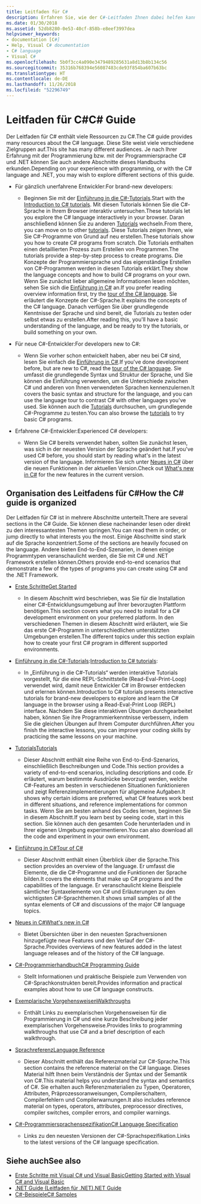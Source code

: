 ```yaml
---
title: Leitfaden für C#
description: Erfahren Sie, wie der C#-Leitfaden Ihnen dabei helfen kann, Detailkenntnisse über C# zu erhalten, unabhängig davon, ob Sie ein neuer Entwickler oder ein Experte sind.
ms.date: 01/30/2018
ms.assetid: 52db8280-0e53-40cf-858b-e8eef3997dea
helpviewer_keywords:
- documentation [C#]
- Help, Visual C# documentation
- C# language
- Visual C#
ms.openlocfilehash: 5b0f3cc4a090e3479489285631a8d13b8b134c56
ms.sourcegitcommit: 35316b768394e56087483cde93f854ba607b63bc
ms.translationtype: HT
ms.contentlocale: de-DE
ms.lasthandoff: 11/26/2018
ms.locfileid: "52296749"
---
```

# <a name="c-guide"></a><span data-ttu-id="8fe62-103">Leitfaden für C#</span><span class="sxs-lookup"><span data-stu-id="8fe62-103">C# Guide</span></span>

<span data-ttu-id="8fe62-104">Der Leitfaden für C# enthält viele Ressourcen zu C#.</span><span class="sxs-lookup"><span data-stu-id="8fe62-104">The C# guide provides many resources about the C# language.</span></span> <span data-ttu-id="8fe62-105">Diese Site weist viele verschiedene Zielgruppen auf.</span><span class="sxs-lookup"><span data-stu-id="8fe62-105">This site has many different audiences.</span></span> <span data-ttu-id="8fe62-106">Je nach Ihrer Erfahrung mit der Programmierung bzw. mit der Programmiersprache C# und .NET können Sie auch andere Abschnitte dieses Handbuchs erkunden.</span><span class="sxs-lookup"><span data-stu-id="8fe62-106">Depending on your experience with programming, or with the C# language and .NET, you may wish to explore different sections of this guide.</span></span>

* <span data-ttu-id="8fe62-107">Für gänzlich unerfahrene Entwickler:</span><span class="sxs-lookup"><span data-stu-id="8fe62-107">For brand-new developers:</span></span>
  * <span data-ttu-id="8fe62-108">Beginnen Sie mit der [Einführung in die C#-Tutorials](tutorials/intro-to-csharp/index.md).</span><span class="sxs-lookup"><span data-stu-id="8fe62-108">Start with the [Introduction to C# tutorials](tutorials/intro-to-csharp/index.md).</span></span> <span data-ttu-id="8fe62-109">Mit diesen Tutorials können Sie die C#-Sprache in Ihrem Browser interaktiv untersuchen.</span><span class="sxs-lookup"><span data-stu-id="8fe62-109">These tutorials let you explore the C# language interactively in your browser.</span></span> <span data-ttu-id="8fe62-110">Daran anschließend können Sie zu anderen [Tutorials](tutorials/index.md) wechseln.</span><span class="sxs-lookup"><span data-stu-id="8fe62-110">From there, you can move on to other [tutorials](tutorials/index.md).</span></span> <span data-ttu-id="8fe62-111">Diese Tutorials zeigen Ihnen, wie Sie C#-Programme von Grund auf neu erstellen.</span><span class="sxs-lookup"><span data-stu-id="8fe62-111">These tutorials show you how to create C# programs from scratch.</span></span> <span data-ttu-id="8fe62-112">Die Tutorials enthalten einen detaillierten Prozess zum Erstellen von Programmen.</span><span class="sxs-lookup"><span data-stu-id="8fe62-112">The tutorials provide a step-by-step process to create programs.</span></span> <span data-ttu-id="8fe62-113">Die Konzepte der Programmiersprache und das eigenständige Erstellen von C#-Programmen werden in diesen Tutorials erklärt.</span><span class="sxs-lookup"><span data-stu-id="8fe62-113">They show the language concepts and how to build C# programs on your own.</span></span> <span data-ttu-id="8fe62-114">Wenn Sie zunächst lieber allgemeine Informationen lesen möchten, sehen Sie sich die [Einführung in C#](tour-of-csharp/index.md) an.</span><span class="sxs-lookup"><span data-stu-id="8fe62-114">If you prefer reading overview information first, try the [tour of the C# language](tour-of-csharp/index.md).</span></span> <span data-ttu-id="8fe62-115">Sie erläutert die Konzepte der C#-Sprache.</span><span class="sxs-lookup"><span data-stu-id="8fe62-115">It explains the concepts of the C# language.</span></span> <span data-ttu-id="8fe62-116">Danach verfügen Sie über grundlegende Kenntnisse der Sprache und sind bereit, die Tutorials zu testen oder selbst etwas zu erstellen.</span><span class="sxs-lookup"><span data-stu-id="8fe62-116">After reading this, you'll have a basic understanding of the language, and be ready to try the tutorials, or build something on your own.</span></span>

* <span data-ttu-id="8fe62-117">Für neue C#-Entwickler:</span><span class="sxs-lookup"><span data-stu-id="8fe62-117">For developers new to C#:</span></span>
  * <span data-ttu-id="8fe62-118">Wenn Sie vorher schon entwickelt haben, aber neu bei C# sind, lesen Sie einfach die [Einführung in C#](tour-of-csharp/index.md).</span><span class="sxs-lookup"><span data-stu-id="8fe62-118">If you've done development before, but are new to C#, read the [tour of the C# language](tour-of-csharp/index.md).</span></span> <span data-ttu-id="8fe62-119">Sie umfasst die grundlegende Syntax und Struktur der Sprache, und Sie können die Einführung verwenden, um die Unterschiede zwischen C# und anderen von Ihnen verwendeten Sprachen kennenzulernen.</span><span class="sxs-lookup"><span data-stu-id="8fe62-119">It covers the basic syntax and structure for the language, and you can use the language tour to contrast C# with other languages you've used.</span></span> <span data-ttu-id="8fe62-120">Sie können auch die [Tutorials](tutorials/index.md) durchsuchen, um grundlegende C#-Programme zu testen.</span><span class="sxs-lookup"><span data-stu-id="8fe62-120">You can also browse the [tutorials](tutorials/index.md) to try basic C# programs.</span></span>

* <span data-ttu-id="8fe62-121">Erfahrene C#-Entwickler:</span><span class="sxs-lookup"><span data-stu-id="8fe62-121">Experienced C# developers:</span></span>
  * <span data-ttu-id="8fe62-122">Wenn Sie C# bereits verwendet haben, sollten Sie zunächst lesen, was sich in der neuesten Version der Sprache geändert hat.</span><span class="sxs-lookup"><span data-stu-id="8fe62-122">If you've used C# before, you should start by reading what's in the latest version of the language.</span></span> <span data-ttu-id="8fe62-123">Informieren Sie sich unter [Neues in C#](whats-new/index.md) über die neuen Funktionen in der aktuellen Version.</span><span class="sxs-lookup"><span data-stu-id="8fe62-123">Check out [What's new in C#](whats-new/index.md) for the new features in the current version.</span></span>

## <a name="how-the-c-guide-is-organized"></a><span data-ttu-id="8fe62-124">Organisation des Leitfadens für C#</span><span class="sxs-lookup"><span data-stu-id="8fe62-124">How the C# guide is organized</span></span>

<span data-ttu-id="8fe62-125">Der Leitfaden für C# ist in mehrere Abschnitte unterteilt.</span><span class="sxs-lookup"><span data-stu-id="8fe62-125">There are several sections in the C# Guide.</span></span> <span data-ttu-id="8fe62-126">Sie können diese nacheinander lesen oder direkt zu den interessantesten Themen springen.</span><span class="sxs-lookup"><span data-stu-id="8fe62-126">You can read them in order, or jump directly to what interests you the most.</span></span> <span data-ttu-id="8fe62-127">Einige Abschnitte sind stark auf die Sprache konzentriert.</span><span class="sxs-lookup"><span data-stu-id="8fe62-127">Some of the sections are heavily focused on the language.</span></span> <span data-ttu-id="8fe62-128">Andere bieten End-to-End-Szenarien, in denen einige Programmtypen veranschaulicht werden, die Sie mit C# und .NET Framework erstellen können.</span><span class="sxs-lookup"><span data-stu-id="8fe62-128">Others provide end-to-end scenarios that demonstrate a few of the types of programs you can create using C# and the .NET Framework.</span></span>

* [<span data-ttu-id="8fe62-129">Erste Schritte</span><span class="sxs-lookup"><span data-stu-id="8fe62-129">Get Started</span></span>](getting-started/index.md)
  * <span data-ttu-id="8fe62-130">In diesem Abschnitt wird beschrieben, was Sie für die Installation einer C#-Entwicklungsumgebung auf Ihrer bevorzugten Plattform benötigen.</span><span class="sxs-lookup"><span data-stu-id="8fe62-130">This section covers what you need to install for a C# development environment on your preferred platform.</span></span> <span data-ttu-id="8fe62-131">In den verschiedenen Themen in diesem Abschnitt wird erläutert, wie Sie das erste C#-Programm in unterschiedlichen unterstützten Umgebungen erstellen.</span><span class="sxs-lookup"><span data-stu-id="8fe62-131">The different topics under this section explain how to create your first C# program in different supported environments.</span></span>

* <span data-ttu-id="8fe62-132">[Einführung in die C#-Tutorials](tutorials/intro-to-csharp/index.md):</span><span class="sxs-lookup"><span data-stu-id="8fe62-132">[Introduction to C# tutorials](tutorials/intro-to-csharp/index.md):</span></span>
  * <span data-ttu-id="8fe62-133">In „Einführung in die C#-Tutorials“ werden interaktive Tutorials vorgestellt, für die eine REPL-Schnittstelle (Read-Eval-Print-Loop) verwendet wird, damit neue Entwickler C# im Browser entdecken und erlernen können.</span><span class="sxs-lookup"><span data-stu-id="8fe62-133">Introduction to C# tutorials presents interactive tutorials for brand-new developers to explore and learn the C# language in the browser using a Read-Eval-Print Loop (REPL) interface.</span></span> <span data-ttu-id="8fe62-134">Nachdem Sie diese interaktiven Übungen durchgearbeitet haben, können Sie ihre Programmierkenntnisse verbessern, indem Sie die gleichen Übungen auf Ihrem Computer durchführen.</span><span class="sxs-lookup"><span data-stu-id="8fe62-134">After you finish the interactive lessons, you can improve your coding skills by practicing the same lessons on your machine.</span></span>

* [<span data-ttu-id="8fe62-135">Tutorials</span><span class="sxs-lookup"><span data-stu-id="8fe62-135">Tutorials</span></span>](tutorials/index.md)
  * <span data-ttu-id="8fe62-136">Dieser Abschnitt enthält eine Reihe von End-to-End-Szenarios, einschließlich Beschreibungen und Code.</span><span class="sxs-lookup"><span data-stu-id="8fe62-136">This section provides a variety of end-to-end scenarios, including descriptions and code.</span></span> <span data-ttu-id="8fe62-137">Er erläutert, warum bestimmte Ausdrücke bevorzugt werden, welche C#-Features am besten in verschiedenen Situationen funktionieren und zeigt Referenzimplementierungen für allgemeine Aufgaben.</span><span class="sxs-lookup"><span data-stu-id="8fe62-137">It shows why certain idioms are preferred, what C# features work best in different situations, and reference implementations for common tasks.</span></span> <span data-ttu-id="8fe62-138">Wenn Sie am besten anhand des Codes lernen, beginnen Sie in diesem Abschnitt.</span><span class="sxs-lookup"><span data-stu-id="8fe62-138">If you learn best by seeing code, start in this section.</span></span> <span data-ttu-id="8fe62-139">Sie können auch den gesamten Code herunterladen und in Ihrer eigenen Umgebung experimentieren.</span><span class="sxs-lookup"><span data-stu-id="8fe62-139">You can also download all the code and experiment in your own environment.</span></span>

* [<span data-ttu-id="8fe62-140">Einführung in C#</span><span class="sxs-lookup"><span data-stu-id="8fe62-140">Tour of C#</span></span>](tour-of-csharp/index.md)
  * <span data-ttu-id="8fe62-141">Dieser Abschnitt enthält einen Überblick über die Sprache.</span><span class="sxs-lookup"><span data-stu-id="8fe62-141">This section provides an overview of the language.</span></span> <span data-ttu-id="8fe62-142">Er umfasst die Elemente, die die C#-Programme und die Funktionen der Sprache bilden.</span><span class="sxs-lookup"><span data-stu-id="8fe62-142">It covers the elements that make up C# programs and the capabilities of the language.</span></span> <span data-ttu-id="8fe62-143">Er veranschaulicht kleine Beispiele sämtlicher Syntaxelemente von C# und Erläuterungen zu den wichtigsten C#-Sprachthemen.</span><span class="sxs-lookup"><span data-stu-id="8fe62-143">It shows small samples of all the syntax elements of C# and discussions of the major C# language topics.</span></span>

* [<span data-ttu-id="8fe62-144">Neues in C#</span><span class="sxs-lookup"><span data-stu-id="8fe62-144">What's new in C#</span></span>](whats-new/index.md)
  * <span data-ttu-id="8fe62-145">Bietet Übersichten über in den neuesten Sprachversionen hinzugefügte neue Features und den Verlauf der C#-Sprache.</span><span class="sxs-lookup"><span data-stu-id="8fe62-145">Provides overviews of new features added in the latest language releases and of the history of the C# language.</span></span>

<!--
* [.NET Compiler Platform SDK](roslyn-sdk/index.md)
  * The .NET Compiler Platform SDK enables you to write components that analyze code, and suggest or make improvements to that code. In this section, you'll learn how the APIs are organized, and how you can create code that enables rules and practices for your team. You'll also see samples, end-to-end scenarios, and links to other libraries with more examples using these APIs.
-->

* [<span data-ttu-id="8fe62-146">C#-Programmierhandbuch</span><span class="sxs-lookup"><span data-stu-id="8fe62-146">C# Programming Guide</span></span>](../csharp/programming-guide/index.md)
  * <span data-ttu-id="8fe62-147">Stellt Informationen und praktische Beispiele zum Verwenden von C#-Sprachkonstrukten bereit.</span><span class="sxs-lookup"><span data-stu-id="8fe62-147">Provides information and practical examples about how to use C# language constructs.</span></span>

* [<span data-ttu-id="8fe62-148">Exemplarische Vorgehensweisen</span><span class="sxs-lookup"><span data-stu-id="8fe62-148">Walkthroughs</span></span>](../csharp/walkthroughs.md)
  * <span data-ttu-id="8fe62-149">Enthält Links zu exemplarischen Vorgehensweisen für die Programmierung in C# und eine kurze Beschreibung jeder exemplarischen Vorgehensweise.</span><span class="sxs-lookup"><span data-stu-id="8fe62-149">Provides links to programming walkthroughs that use C# and a brief description of each walkthrough.</span></span>

* [<span data-ttu-id="8fe62-150">Sprachreferenz</span><span class="sxs-lookup"><span data-stu-id="8fe62-150">Language Reference</span></span>](language-reference/index.md)
  * <span data-ttu-id="8fe62-151">Dieser Abschnitt enthält das Referenzmaterial zur C#-Sprache.</span><span class="sxs-lookup"><span data-stu-id="8fe62-151">This section contains the reference material on the C# language.</span></span> <span data-ttu-id="8fe62-152">Dieses Material hilft Ihnen beim Verständnis der Syntax und der Semantik von C#.</span><span class="sxs-lookup"><span data-stu-id="8fe62-152">This material helps you understand the syntax and semantics of C#.</span></span> <span data-ttu-id="8fe62-153">Sie erhalten auch Referenzmaterialien zu Typen, Operatoren, Attributen, Präprozessoranweisungen, Compilerschaltern, Compilerfehlern und Compilerwarnungen.</span><span class="sxs-lookup"><span data-stu-id="8fe62-153">It also includes reference material on types, operators, attributes, preprocessor directives, compiler switches, compiler errors, and compiler warnings.</span></span>

* [<span data-ttu-id="8fe62-154">C#-Programmiersprachenspezifikation</span><span class="sxs-lookup"><span data-stu-id="8fe62-154">C# Language Specification</span></span>](../csharp/language-reference/language-specification/index.md)
  * <span data-ttu-id="8fe62-155">Links zu den neuesten Versionen der C#-Sprachspezifikation.</span><span class="sxs-lookup"><span data-stu-id="8fe62-155">Links to the latest versions of the C# language specification.</span></span>

## <a name="see-also"></a><span data-ttu-id="8fe62-156">Siehe auch</span><span class="sxs-lookup"><span data-stu-id="8fe62-156">See also</span></span>

* [<span data-ttu-id="8fe62-157">Erste Schritte mit Visual C# und Visual Basic</span><span class="sxs-lookup"><span data-stu-id="8fe62-157">Getting Started with Visual C# and Visual Basic</span></span>](/visualstudio/ide/getting-started-with-visual-csharp-and-visual-basic)  
* [<span data-ttu-id="8fe62-158">.NET Guide (Leitfaden für .NET)</span><span class="sxs-lookup"><span data-stu-id="8fe62-158">.NET Guide</span></span>](../standard/index.md)  
* [<span data-ttu-id="8fe62-159">C#-Beispiele</span><span class="sxs-lookup"><span data-stu-id="8fe62-159">C# Samples</span></span>](https://code.msdn.microsoft.com/site/search?f%5B0%5D.Type=ProgrammingLanguage&f%5B0%5D.Value=C%23&f%5B0%5D.Text=C%23)  
